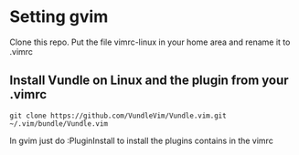 # Setting gvim

Clone this repo. Put the file vimrc-linux in your home area and rename it to .vimrc

## Install Vundle on Linux and the plugin from your .vimrc

    git clone https://github.com/VundleVim/Vundle.vim.git ~/.vim/bundle/Vundle.vim

In gvim just do :PluginInstall to install the plugins contains in the vimrc

